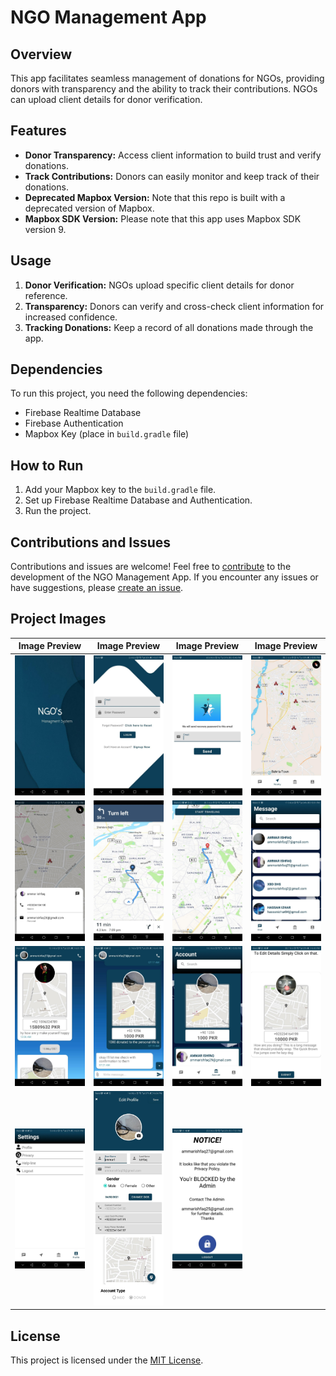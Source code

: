 # NGO Management App

## Overview

This app facilitates seamless management of donations for NGOs, providing donors with transparency and the ability to track their contributions. NGOs can upload client details for donor verification.

## Features

- **Donor Transparency:** Access client information to build trust and verify donations.
- **Track Contributions:** Donors can easily monitor and keep track of their donations.
- **Deprecated Mapbox Version:** Note that this repo is built with a deprecated version of Mapbox.
- **Mapbox SDK Version:** Please note that this app uses Mapbox SDK version 9.

## Usage

1. **Donor Verification:** NGOs upload specific client details for donor reference.
2. **Transparency:** Donors can verify and cross-check client information for increased confidence.
3. **Tracking Donations:** Keep a record of all donations made through the app.

## Dependencies

To run this project, you need the following dependencies:

- Firebase Realtime Database
- Firebase Authentication
- Mapbox Key (place in `build.gradle` file)

## How to Run

1. Add your Mapbox key to the `build.gradle` file.
2. Set up Firebase Realtime Database and Authentication.
3. Run the project.

## Contributions and Issues

Contributions and issues are welcome! Feel free to [contribute](CONTRIBUTING.md) to the development of the NGO Management App. If you encounter any issues or have suggestions, please [create an issue](https://github.com/Ammar-Ishfaq/NGOs-Managment/issues).

## Project Images

| Image Preview | Image Preview | Image Preview | Image Preview |
|---------------|---------------|---------------|---------------|
| <img src="screenshots/1.jpg" height="70%"/> | <img src="screenshots/2.0.jpg" height="70%"/> | <img src="screenshots/2.1.jpg" height="70%"/> | <img src="screenshots/3.0.jpg" height="70%"/> |
| <img src="screenshots/3.1.jpg" height="70%"/> | <img src="screenshots/3.2.jpg" height="70%"/> | <img src="screenshots/3.3.jpg" height="70%"/> | <img src="screenshots/4.0.jpg" height="70%"/> |
| <img src="screenshots/4.1.jpg" height="70%"/> | <img src="screenshots/4.2.jpg" height="70%"/> | <img src="screenshots/4.3.jpg" height="70%"/> | <img src="screenshots/4.4.jpg" height="70%"/> |
| <img src="screenshots/5.0.jpg" height="70%"/> | <img src="screenshots/5.1.jpg" height="70%"/> | <img src="screenshots/image6.jpg" height="70%"/> |               |

## License

This project is licensed under the [MIT License](LICENSE).
